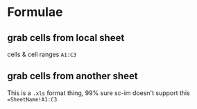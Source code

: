 # Formulae

## grab cells from local sheet

cells & cell ranges
`A1:C3`


## grab cells from another sheet

This is a `.xls` format thing, 99% sure sc-im doesn't support this
`=SheetName!A1:C3`

